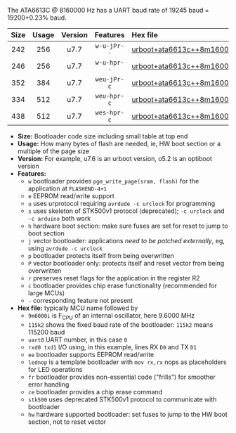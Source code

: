 The ATA6613C @ 8160000 Hz has a UART baud rate of 19245 baud = 19200+0.23% baud.

|Size|Usage|Version|Features|Hex file|
|:-:|:-:|:-:|:-:|:--|
|242|256|u7.7|`w-u-jPr--`|[urboot+ata6613c++8m1600i+++19k2_uart0_rxd0_txd1_lednop.hex](https://raw.githubusercontent.com/stefanrueger/urboot.hex/main/mcus/ata6613c/internal_oscillator/fint++8m1600_Hz/br+++19k2_bps/urboot+ata6613c++8m1600i+++19k2_uart0_rxd0_txd1_lednop.hex)|
|246|256|u7.7|`w-u-hpr--`|[urboot+ata6613c++8m1600i+++19k2_uart0_rxd0_txd1_lednop_fr_hw.hex](https://raw.githubusercontent.com/stefanrueger/urboot.hex/main/mcus/ata6613c/internal_oscillator/fint++8m1600_Hz/br+++19k2_bps/urboot+ata6613c++8m1600i+++19k2_uart0_rxd0_txd1_lednop_fr_hw.hex)|
|352|384|u7.7|`weu-jPr-c`|[urboot+ata6613c++8m1600i+++19k2_uart0_rxd0_txd1_ee_lednop_fr_ce.hex](https://raw.githubusercontent.com/stefanrueger/urboot.hex/main/mcus/ata6613c/internal_oscillator/fint++8m1600_Hz/br+++19k2_bps/urboot+ata6613c++8m1600i+++19k2_uart0_rxd0_txd1_ee_lednop_fr_ce.hex)|
|334|512|u7.7|`weu-hpr-c`|[urboot+ata6613c++8m1600i+++19k2_uart0_rxd0_txd1_ee_lednop_fr_ce_hw.hex](https://raw.githubusercontent.com/stefanrueger/urboot.hex/main/mcus/ata6613c/internal_oscillator/fint++8m1600_Hz/br+++19k2_bps/urboot+ata6613c++8m1600i+++19k2_uart0_rxd0_txd1_ee_lednop_fr_ce_hw.hex)|
|438|512|u7.7|`wes-hpr-c`|[urboot+ata6613c++8m1600i+++19k2_uart0_rxd0_txd1_ee_lednop_fr_ce_stk500_hw.hex](https://raw.githubusercontent.com/stefanrueger/urboot.hex/main/mcus/ata6613c/internal_oscillator/fint++8m1600_Hz/br+++19k2_bps/urboot+ata6613c++8m1600i+++19k2_uart0_rxd0_txd1_ee_lednop_fr_ce_stk500_hw.hex)|

- **Size:** Bootloader code size including small table at top end
- **Usage:** How many bytes of flash are needed, ie, HW boot section or a multiple of the page size
- **Version:** For example, u7.6 is an urboot version, o5.2 is an optiboot version
- **Features:**
  + `w` bootloader provides `pgm_write_page(sram, flash)` for the application at `FLASHEND-4+1`
  + `e` EEPROM read/write support
  + `u` uses urprotocol requiring `avrdude -c urclock` for programming
  + `s` uses skeleton of STK500v1 protocol (deprecated); `-c urclock` and `-c arduino` both work
  + `h` hardware boot section: make sure fuses are set for reset to jump to boot section
  + `j` vector bootloader: applications *need to be patched externally*, eg, using `avrdude -c urclock`
  + `p` bootloader protects itself from being overwritten
  + `P` vector bootloader only: protects itself and reset vector from being overwritten
  + `r` preserves reset flags for the application in the register R2
  + `c` bootloader provides chip erase functionality (recommended for large MCUs)
  + `-` corresponding feature not present
- **Hex file:** typically MCU name followed by
  + `9m6000i` is F<sub>CPU</sub> of an internal oscillator, here 9.6000 MHz
  + `115k2` shows the fixed baud rate of the bootloader: `115k2` means 115200 baud
  + `uart0` UART number, in this case `0`
  + `rxd0 txd1` I/O using, in this example, lines RX `D0` and TX `D1`
  + `ee` bootloader supports EEPROM read/write
  + `lednop` is a template bootloader with `mov rx,rx` nops as placeholders for LED operations
  + `fr` bootloader provides non-essential code ("frills") for smoother error handling
  + `ce` bootloader provides a chip erase command
  + `stk500` uses deprecated STK500v1 protocol to communicate with bootloader
  + `hw` hardware supported bootloader: set fuses to jump to the HW boot section, not to reset vector
